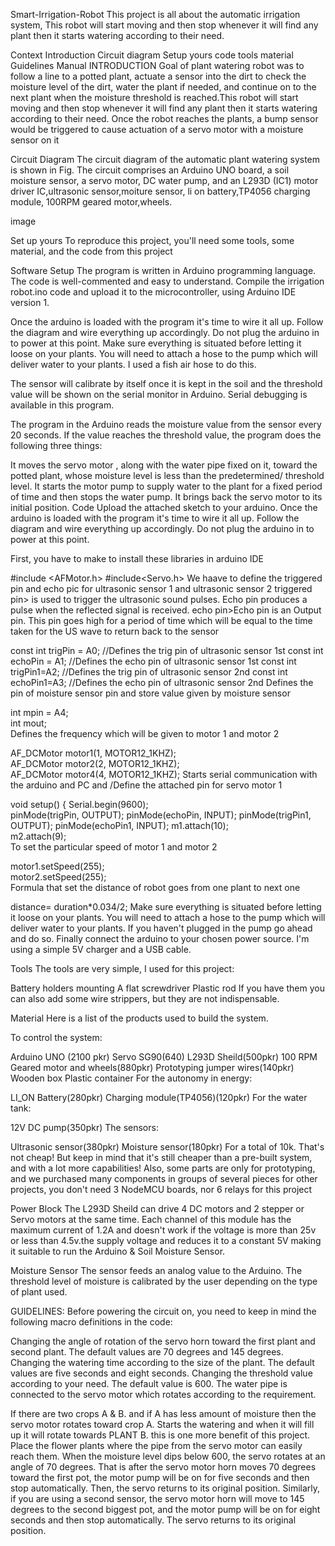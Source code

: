 
Smart-Irrigation-Robot
This project is all about the automatic irrigation system, This robot will start moving and then stop whenever it will find any plant then it starts watering according to their need.

Context
Introduction
Circuit diagram
Setup yours
code
tools
material
Guidelines
Manual
INTRODUCTION
Goal of plant watering robot was to follow a line to a potted plant, actuate a sensor into the dirt to check the moisture level of the dirt, water the plant if needed, and continue on to the next plant when the moisture threshold is reached.This robot will start moving and then stop whenever it will find any plant then it starts watering according to their need. Once the robot reaches the plants, a bump sensor would be triggered to cause actuation of a servo motor with a moisture sensor on it

Circuit Diagram
The circuit diagram of the automatic plant watering system is shown in Fig. The circuit comprises an Arduino UNO board, a soil moisture sensor, a servo motor, DC water pump, and an L293D (IC1) motor driver IC,ultrasonic sensor,moiture sensor, li on battery,TP4056 charging module, 100RPM geared motor,wheels.

image

Set up yours
To reproduce this project, you'll need some tools, some material, and the code from this project

Software Setup
The program is written in Arduino programming language. The code is well-commented and easy to understand. Compile the irrigation robot.ino code and upload it to the microcontroller, using Arduino IDE version 1.

Once the arduino is loaded with the program it's time to wire it all up. Follow the diagram and wire everything up accordingly. Do not plug the arduino in to power at this point. Make sure everything is situated before letting it loose on your plants. You will need to attach a hose to the pump which will deliver water to your plants. I used a fish air hose to do this.

The sensor will calibrate by itself once it is kept in the soil and the threshold value will be shown on the serial monitor in Arduino. Serial debugging is available in this program.

The program in the Arduino reads the moisture value from the sensor every 20 seconds. If the value reaches the threshold value, the program does the following three things:

It moves the servo motor , along with the water pipe fixed on it, toward the potted plant, whose moisture level is less than the predetermined/ threshold level.
It starts the motor pump to supply water to the plant for a fixed period of time and then stops the water pump.
It brings back the servo motor to its initial position.
Code
Upload the attached sketch to your arduino. Once the arduino is loaded with the program it's time to wire it all up. Follow the diagram and wire everything up accordingly. Do not plug the arduino in to power at this point.

First, you have to make to install these libraries in arduino IDE

  #include <AFMotor.h>
 #include<Servo.h> 
We haave to define the triggered pin and echo pic for ultrasonic sensor 1 and ultrasonic sensor 2 triggered pin> is used to trigger the ultrasonic sound pulses. Echo pin produces a pulse when the reflected signal is received. echo pin>Echo pin is an Output pin. This pin goes high for a period of time which will be equal to the time taken for the US wave to return back to the sensor

const int trigPin = A0;                       //Defines the trig pin of ultrasonic sensor 1st 
const int echoPin = A1;                       //Defines the echo pin of ultrasonic sensor 1st
const int trigPin1=A2;                        //Defines the trig pin of ultrasonic sensor 2nd 
const int echoPin1=A3;                        //Defines the echo pin of ultrasonic sensor 2nd 
Defines the pin of moisture sensor pin and store value given by moisture sensor

int mpin = A4;                                
int mout;                                     
Defines the frequency which will be given to motor 1 and motor 2

AF_DCMotor motor1(1, MOTOR12_1KHZ);           
AF_DCMotor motor2(2, MOTOR12_1KHZ);           
AF_DCMotor motor4(4, MOTOR12_1KHZ);
Starts serial communication with the arduino and PC and /Define the attached pin for servo motor 1

void setup() {
  Serial.begin(9600);                         
  pinMode(trigPin, OUTPUT); 
  pinMode(echoPin, INPUT);
  pinMode(trigPin1, OUTPUT); 
  pinMode(echoPin1, INPUT);
  m1.attach(10);                             
  m2.attach(9);                              
To set the particular speed of motor 1 and motor 2

 motor1.setSpeed(255);                      
  motor2.setSpeed(255);                      
Formula that set the distance of robot goes from one plant to next one

distance= duration*0.034/2;
Make sure everything is situated before letting it loose on your plants. You will need to attach a hose to the pump which will deliver water to your plants. If you haven't plugged in the pump go ahead and do so. Finally connect the arduino to your chosen power source. I'm using a simple 5V charger and a USB cable.

Tools
The tools are very simple, I used for this project:

Battery holders
mounting
A flat screwdriver
Plastic rod
If you have them you can also add some wire strippers, but they are not indispensable.

Material
Here is a list of the products used to build the system.

To control the system:

Arduino UNO (2100 pkr)
Servo SG90(640)
L293D Sheild(500pkr)
100 RPM Geared motor and wheels(880pkr)
Prototyping jumper wires(140pkr)
Wooden box
Plastic container
For the autonomy in energy:

LI_ON Battery(280pkr)
Charging module(TP4056)(120pkr)
For the water tank:

12V DC pump(350pkr)
The sensors:

Ultrasonic sensor(380pkr)
Moisture sensor(180pkr)
For a total of 10k. That's not cheap! But keep in mind that it's still cheaper than a pre-built system, and with a lot more capabilities! Also, some parts are only for prototyping, and we purchased many components in groups of several pieces for other projects, you don't need 3 NodeMCU boards, nor 6 relays for this project

Power Block The L293D Sheild can drive 4 DC motors and 2 stepper or Servo motors at the same time. Each channel of this module has the maximum current of 1.2A and doesn't work if the voltage is more than 25v or less than 4.5v.the supply voltage and reduces it to a constant 5V making it suitable to run the Arduino & Soil Moisture Sensor.

Moisture Sensor The sensor feeds an analog value to the Arduino. The threshold level of moisture is calibrated by the user depending on the type of plant used.

GUIDELINES:
Before powering the circuit on, you need to keep in mind the following macro definitions in the code:

Changing the angle of rotation of the servo horn toward the first plant and second plant. The default values are 70 degrees and 145 degrees.
Changing the watering time according to the size of the plant. The default values are five seconds and eight seconds.
Changing the threshold value according to your need. The default value is 600.
The water pipe is connected to the servo motor which rotates according to the requirement.

If there are two crops A & B. and if A has less amount of moisture then the servo motor rotates toward crop A.
Starts the watering and when it will fill up it will rotate towards PLANT B. this is one more benefit of this project.
Place the flower plants where the pipe from the servo motor can easily reach them. When the moisture level dips below 600, the servo rotates at an angle of 70 degrees. That is after the servo motor horn moves 70 degrees toward the first pot, the motor pump will be on for five seconds and then stop automatically. Then, the servo returns to its original position. Similarly, if you are using a second sensor, the servo motor horn will move to 145 degrees to the second biggest pot, and the motor pump will be on for eight seconds and then stop automatically. The servo returns to its original position.

